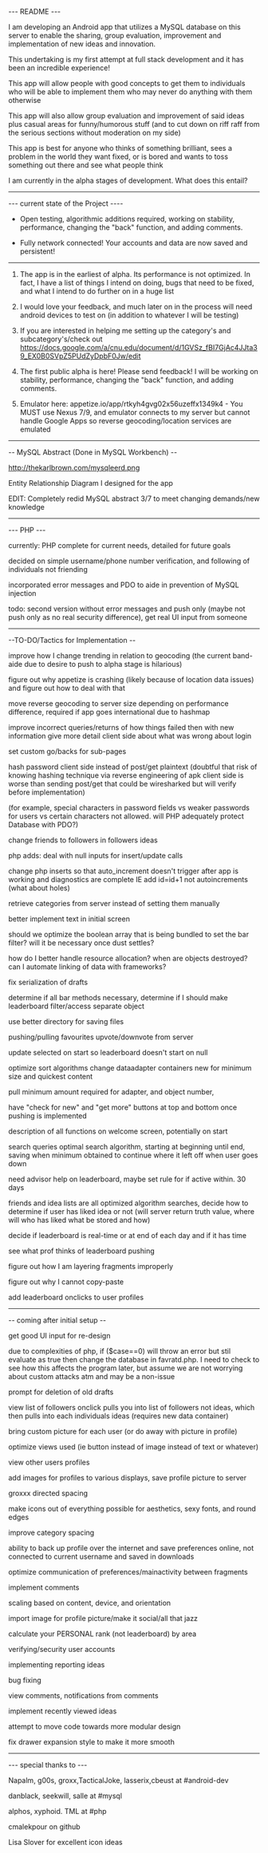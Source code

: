 --- README ---

I am developing an Android app that utilizes a MySQL database on this server to enable the sharing, group evaluation, improvement and implementation of new ideas and innovation.

This undertaking is my first attempt at full stack development and it has been an incredible experience!

This app will allow people with good concepts to get them to individuals who will be able to implement them who may never do anything with them otherwise

This app will also allow group evaluation and improvement of said ideas plus casual areas for funny/humorous stuff (and to cut down on riff raff from the serious sections without moderation on my side)

This app is best for anyone who thinks of something brilliant, sees a problem in the world they want fixed, or is bored and wants to toss something out there and see what people think

I am currently in the alpha stages of development. What does this entail?

--------------------------------------------

--- current state of the Project ----

- Open testing, algorithmic additions required, working on stability, performance, changing the "back" function, and adding comments.

- Fully network connected! Your accounts and data are now saved and persistent!

----------------------------------

1. The app is in the earliest of alpha. Its performance is not optimized. In fact, I have a list of things I intend on doing, bugs that need to be fixed, and what I intend to do further on in a huge list

2. I would love your feedback, and much later on in the process will need android devices to test on (in addition to whatever I will be testing)

3. If you are interested in helping me setting up the category's and subcategory's/check out https://docs.google.com/a/cnu.edu/document/d/1GVSz_fBI7GjAc4JJta39_EX0B0SVpZ5PUdZyDpbF0Jw/edit

4. The first public alpha is here! Please send feedback! I will be working on stability, performance, changing the "back" function, and adding comments.

5. Emulator here: appetize.io/app/rtkyh4gvg02x56uzeffx1349k4 - You MUST use Nexus 7/9, and emulator connects to my server but cannot handle Google Apps so reverse geocoding/location services are emulated

--------------------------------------------

-- MySQL Abstract (Done in MySQL Workbench) --

http://thekarlbrown.com/mysqleerd.png 

Entity Relationship Diagram I designed for the app

EDIT: Completely redid MySQL abstract 3/7 to meet changing demands/new knowledge

--------------------------------------------

--- PHP --- 

currently: PHP complete for current needs, detailed for future goals

decided on simple username/phone number verification, and following of individuals not friending

incorporated error messages and PDO to aide in prevention of MySQL injection

todo: second version without error messages and push only (maybe not push only as no real security difference), get real UI input  from someone

--------------------------------------------


--TO-DO/Tactics for Implementation --

improve how I change trending in relation to geocoding (the current band-aide due to desire to push to alpha stage is hilarious)

figure out why appetize is crashing (likely because of location data issues) and figure out how to deal with that 

move reverse geocoding to server size depending on performance difference, required if app goes international due to hashmap

improve incorrect queries/returns of how things failed then with new information give more detail client side about what was wrong about login

set custom go/backs for sub-pages

hash password client side instead of post/get plaintext  (doubtful that risk of knowing hashing technique via reverse engineering of apk client side is worse than sending post/get that could be wiresharked but will verify before implementation)

(for example, special characters in password fields vs weaker passwords for users vs certain characters not allowed. will PHP adequately protect Database with PDO?) 

change friends to followers in followers ideas 

php adds: deal with null inputs for insert/update calls

change php inserts so that auto_increment doesn't trigger after app is working and diagnostics are complete IE add id=id+1 not autoincrements (what about holes)

retrieve categories from server instead of setting them manually

better implement text in initial screen

should we optimize the boolean array that is being bundled to set the bar filter? will it be necessary once dust settles?

how do I better handle resource allocation? when are objects destroyed? can I automate linking of data with frameworks?

fix serialization of drafts

determine if all bar methods necessary, determine if I should make leaderboard filter/access separate object

use better directory for saving files

pushing/pulling favourites upvote/downvote from server

update selected on start so leaderboard doesn't start on null

optimize sort algorithms change dataadapter containers new for minimum size and quickest content

pull minimum amount required for adapter, and object number, 

have "check for new" and "get more" buttons at top and bottom once pushing is implemented

description of all functions on welcome screen, potentially on start

search queries optimal search algorithm, starting at beginning until end, saving when minimum obtained to continue where it left off when user goes down

need advisor help on leaderboard, maybe set rule for if active within. 30 days

friends and idea lists are all optimized algorithm searches, decide how to determine if user has liked idea or not (will server return truth value, where will who has liked what be stored and how)

decide if leaderboard is real-time or at end of each day and if it has time

see what prof thinks of leaderboard pushing

figure out how I am layering fragments improperly

figure out why I cannot copy-paste

add leaderboard onclicks to user profiles

--------------------------------------------

-- coming after initial setup --

get good UI input for re-design

due to complexities of php, if ($case==0) will throw an error but stil evaluate as true then change the database in favratd.php. I need to check to see how this affects the program later, but assume we are not worrying about custom attacks atm and may be a non-issue

prompt for deletion of old drafts

view list of followers  onclick pulls you into list of followers not ideas, which then pulls into each individuals ideas (requires new data container)

bring custom picture for each user (or do away with picture in profile)

optimize views used (ie button instead of image instead of text or whatever)

view other users profiles 

add images for profiles to various displays, save profile picture to server

groxxx directed spacing

make icons out of everything possible for aesthetics, sexy fonts, and round edges

improve category spacing

ability to back up profile over the internet and save preferences online, not connected to current username and saved in downloads

optimize communication of preferences/mainactivity between fragments

implement comments

scaling based on content, device, and orientation

import image for profile picture/make it social/all that jazz

calculate your PERSONAL rank (not leaderboard) by area

verifying/security user accounts

implementing reporting ideas

bug fixing

view comments, notifications from comments

implement recently viewed ideas

attempt to move code towards more modular design

fix drawer expansion style to make it more smooth

--------------------------------------------

--- special thanks to ---

Napalm, g00s, groxx,TacticalJoke, lasserix,cbeust at #android-dev

danblack, seekwill, salle at #mysql

alphos, xyphoid. TML at #php

cmalekpour on github

Lisa Slover for excellent icon ideas